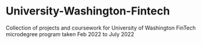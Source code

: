 # University-Washington-Fintech
Collection of projects and coursework for University of Washington FinTech microdegree program taken Feb 2022 to July 2022
